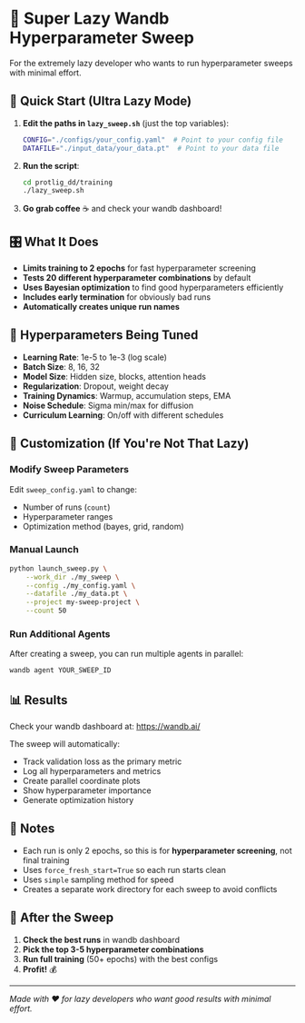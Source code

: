 # 🚀 Super Lazy Wandb Hyperparameter Sweep

For the extremely lazy developer who wants to run hyperparameter sweeps with minimal effort.

## 🎯 Quick Start (Ultra Lazy Mode)

1. **Edit the paths in `lazy_sweep.sh`** (just the top variables):
   ```bash
   CONFIG="./configs/your_config.yaml"  # Point to your config file
   DATAFILE="./input_data/your_data.pt"  # Point to your data file
   ```

2. **Run the script**:
   ```bash
   cd protlig_dd/training
   ./lazy_sweep.sh
   ```

3. **Go grab coffee** ☕ and check your wandb dashboard!

## 🎛️ What It Does

- **Limits training to 2 epochs** for fast hyperparameter screening
- **Tests 20 different hyperparameter combinations** by default
- **Uses Bayesian optimization** to find good hyperparameters efficiently
- **Includes early termination** for obviously bad runs
- **Automatically creates unique run names**

## 🔧 Hyperparameters Being Tuned

- **Learning Rate**: 1e-5 to 1e-3 (log scale)
- **Batch Size**: 8, 16, 32
- **Model Size**: Hidden size, blocks, attention heads
- **Regularization**: Dropout, weight decay
- **Training Dynamics**: Warmup, accumulation steps, EMA
- **Noise Schedule**: Sigma min/max for diffusion
- **Curriculum Learning**: On/off with different schedules

## 🎨 Customization (If You're Not That Lazy)

### Modify Sweep Parameters
Edit `sweep_config.yaml` to change:
- Number of runs (`count`)
- Hyperparameter ranges
- Optimization method (bayes, grid, random)

### Manual Launch
```bash
python launch_sweep.py \
    --work_dir ./my_sweep \
    --config ./my_config.yaml \
    --datafile ./my_data.pt \
    --project my-sweep-project \
    --count 50
```

### Run Additional Agents
After creating a sweep, you can run multiple agents in parallel:
```bash
wandb agent YOUR_SWEEP_ID
```

## 📊 Results

Check your wandb dashboard at: https://wandb.ai/

The sweep will automatically:
- Track validation loss as the primary metric
- Log all hyperparameters and metrics
- Create parallel coordinate plots
- Show hyperparameter importance
- Generate optimization history

## 🚨 Notes

- Each run is only 2 epochs, so this is for **hyperparameter screening**, not final training
- Uses `force_fresh_start=True` so each run starts clean
- Uses `simple` sampling method for speed
- Creates a separate work directory for each sweep to avoid conflicts

## 🎉 After the Sweep

1. **Check the best runs** in wandb dashboard
2. **Pick the top 3-5 hyperparameter combinations**
3. **Run full training** (50+ epochs) with the best configs
4. **Profit!** 💰

---

*Made with ❤️ for lazy developers who want good results with minimal effort.*

